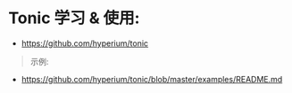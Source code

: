 # Tonic 学习 & 使用:

- https://github.com/hyperium/tonic

> 示例:

- https://github.com/hyperium/tonic/blob/master/examples/README.md
